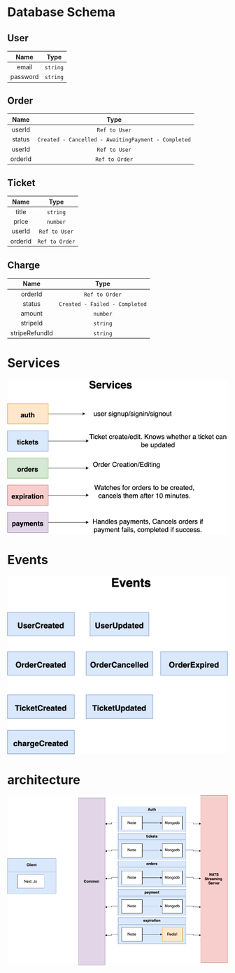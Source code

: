 # Database Schema

## User

|   Name   |   Type   |
| :------: | :------: |
|  email   | `string` |
| password | `string` |

## Order

|  Name   |                        Type                         |
| :-----: | :-------------------------------------------------: |
| userId  |                    `Ref to User`                    |
| status  | `Created - Cancelled - AwaitingPayment - Completed` |
| userId  |                    `Ref to User`                    |
| orderId |                   `Ref to Order`                    |

## Ticket

|  Name   |      Type      |
| :-----: | :------------: |
|  title  |    `string`    |
|  price  |    `number`    |
| userId  | `Ref to User`  |
| orderId | `Ref to Order` |

## Charge

|      Name      |              Type              |
| :------------: | :----------------------------: |
|    orderId     |         `Ref to Order`         |
|     status     | `Created - Failed - Completed` |
|     amount     |            `number`            |
|    stripeId    |            `string`            |
| stripeRefundId |            `string`            |

# Services

![Contribution guidelines for this project](diagram/diagram.png)

# Events

![Contribution guidelines for this project](diagram/event.png)

# architecture

![Contribution guidelines for this project](diagram/system.png)
